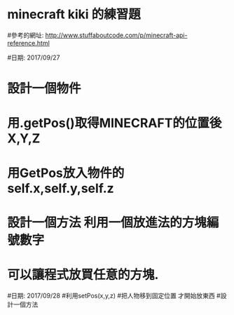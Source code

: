 # minecraft kiki 的練習題
#參考的網址: http://www.stuffaboutcode.com/p/minecraft-api-reference.html


#日期: 2017/09/27
# 設計一個物件
# 用.getPos()取得MINECRAFT的位置後X,Y,Z
# 用GetPos放入物件的self.x,self.y,self.z
# 設計一個方法 利用一個放進法的方塊編號數字
# 可以讓程式放買任意的方塊.

#日期: 2017/09/28
#利用setPos(x,y,z)
#把人物移到固定位置 才開始放東西
#設計一個方法 
